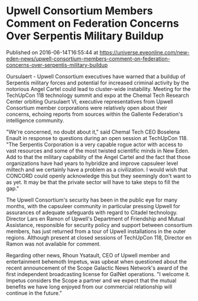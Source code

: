 # Upwell Consortium Members Comment on Federation Concerns Over Serpentis Military Buildup
Published on 2016-06-14T16:55:44 at https://universe.eveonline.com/new-eden-news/upwell-consortium-members-comment-on-federation-concerns-over-serpentis-military-buildup

Oursulaert - Upwell Consortium executives have warned that a buildup of Serpentis military forces and potential for increased criminal activity by the notorious Angel Cartel could lead to cluster-wide instability. Meeting for the TechUpCon 118 technology summit and expo at the Chemal Tech Research Center orbiting Oursulaert VI, executive representatives from Upwell Consortium member corporations were relatively open about their concerns, echoing reports from sources within the Gallente Federation's intelligence community.

"We're concerned, no doubt about it," said Chemal Tech CEO Boselena Enault in response to questions during an open session at TechUpCon 118. "The Serpentis Corporation is a very capable rogue actor with access to vast resources and some of the most twisted scientific minds in New Eden. Add to that the military capability of the Angel Cartel and the fact that those organizations have had years to hybridize and improve capsuleer level miltech and we certainly have a problem as a civilization. I would wish that CONCORD could openly acknowledge this but they seemingly don't want to as yet. It may be that the private sector will have to take steps to fill the gap."

The Upwell Consortium's security has been in the public eye for many months, with the capsuleer community in particular pressing Upwell for assurances of adequate safeguards with regard to Citadel technology. Director Lars en Ramon of Upwell's Department of Friendship and Mutual Assistance, responsible for security policy and support between consortium members, has just returned from a tour of Upwell installations in the outer regions. Although present at closed sessions of TechUpCon 118, Director en Ramon was not available for comment.

Regarding other news, Rhoun Ysatault, CEO of Upwell member and entertainment behemoth Impetus, was upbeat when questioned about the recent announcement of the Scope Galactic News Network's award of the first independent broadcasting license for GalNet operations. "I welcome it. Impetus considers the Scope a partner and we expect that the mutual benefits we have long enjoyed from our commercial relationship will continue in the future."
